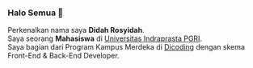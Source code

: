 ### Halo Semua 👋

Perkenalkan nama saya **Didah Rosyidah**.\
Saya seorang **Mahasiswa** di [Universitas Indraprasta PGRI](https://unindra.ac.id/).\
Saya bagian dari Program Kampus Merdeka di [Dicoding](https://www.dicoding.com/) dengan skema Front-End & Back-End Developer.
<!--
**DidahR/DidahR** is a ✨ _special_ ✨ repository because its `README.md` (this file) appears on your GitHub profile.

Here are some ideas to get you started:

- 🔭 I’m currently working on ...
- 🌱 I’m currently learning ...
- 👯 I’m looking to collaborate on ...
- 🤔 I’m looking for help with ...
- 💬 Ask me about ...
- 📫 How to reach me: ...
- 😄 Pronouns: ...
- ⚡ Fun fact: ...
-->
